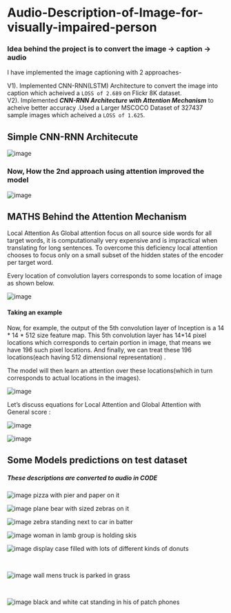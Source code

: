 # Audio-Description-of-Image-for-visually-impaired-person

### Idea behind the project is to convert the image -> caption -> audio

I have implemented the image captioning with 2 approaches-

V1). Implemented CNN-RNN(LSTM) Architecture to convert the image into caption which acheived a `LOSS of 2.689` on Flickr 8K dataset.  <br>
V2). Implemented ***CNN-RNN Architecture with Attention Mechanism*** to acheive better accuracy .Used a Larger MSCOCO Dataset of 327437 sample images which acheived a `LOSS of 1.625`. 


## Simple CNN-RNN Architecute

![image](https://user-images.githubusercontent.com/43993467/115182969-8b0ab380-a0f8-11eb-89fd-af80c6143f8f.png)


### Now, How the 2nd approach using attention improved the model

![image](https://user-images.githubusercontent.com/43993467/115183070-bee5d900-a0f8-11eb-9e1d-d86012adbe85.png)


## MATHS Behind the Attention Mechanism

Local Attention
As Global attention focus on all source side words for all target words, it is computationally very expensive and is impractical when translating for long sentences. To overcome this deficiency local attention chooses to focus only on a small subset of the hidden states of the encoder per target word.

Every location of convolution layers corresponds to some location of image as shown below.

![image](https://user-images.githubusercontent.com/43993467/115183164-e5a40f80-a0f8-11eb-8c7c-2b93b47642fc.png)


#### Taking an example
Now, for example, the output of the 5th convolution layer of Inception is a 14 * 14 * 512 size feature map.
This 5th convolution layer has 14*14 pixel locations which corresponds to certain portion in image, that means we have 196 such pixel locations. And finally, we can treat these 196 locations(each having 512 dimensional representation) .

The model will then learn an attention over these locations(which in turn corresponds to actual locations in the images).

![image](https://user-images.githubusercontent.com/43993467/115183372-429fc580-a0f9-11eb-93e2-417125c4a453.png)

Let’s discuss equations for Local Attention and Global Attention with General score :

![image](https://user-images.githubusercontent.com/43993467/115183399-50554b00-a0f9-11eb-936f-8f05950ae10b.png)

![image](https://user-images.githubusercontent.com/43993467/115183421-58ad8600-a0f9-11eb-9193-f5a1675424d4.png)

## Some Models predictions on test dataset

##### These descriptions are converted to audio in CODE

![image](https://user-images.githubusercontent.com/43993467/115183753-16387900-a0fa-11eb-8f4e-f26b319812ee.png) 
<sos> pizza with pier and paper on it <eos>
 <br>
  
![image](https://user-images.githubusercontent.com/43993467/115183810-349e7480-a0fa-11eb-87a6-f180a83ee562.png) 
<sos> plane bear with sized zebras on it <eos>
 <br>
  
![image](https://user-images.githubusercontent.com/43993467/115183902-5697f700-a0fa-11eb-8854-bdb57431caf9.png) 
<sos> zebra standing next to car in batter <eos>
 <br>
  
  
 ![image](https://user-images.githubusercontent.com/43993467/115184014-94951b00-a0fa-11eb-9cb1-b79f6bf208ef.png) 
 <sos> woman in lamb group is holding skis <eos>
 <br>
  
 ![image](https://user-images.githubusercontent.com/43993467/115184071-ae366280-a0fa-11eb-88d8-fd4198adecbe.png)
 <sos> display case filled with lots of different kinds of donuts <eos>

<br>

![image](https://user-images.githubusercontent.com/43993467/115184196-eccc1d00-a0fa-11eb-84f7-168a4abe1501.png)
<sos> wall mens truck is parked in grass <eos>
 
 <br>
 
![image](https://user-images.githubusercontent.com/43993467/116770206-5afbd280-aa5f-11eb-861b-2683ac275972.png)
<sos> black and white cat standing in his of patch phones <eos>





